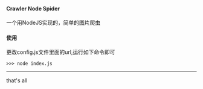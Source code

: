 #### Crawler Node Spider

一个用NodeJS实现的，简单的图片爬虫


#### 使用
更改config.js文件里面的url,运行如下命令即可


```
>>> node index.js
```


---
that's all
